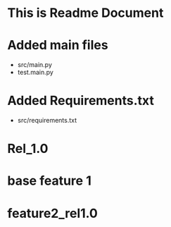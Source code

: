 # This is Readme Document

# Added main files
* src/main.py
* test.main.py

# Added Requirements.txt
* src/requirements.txt

# Rel_1.0

# base feature 1
# feature2_rel1.0
